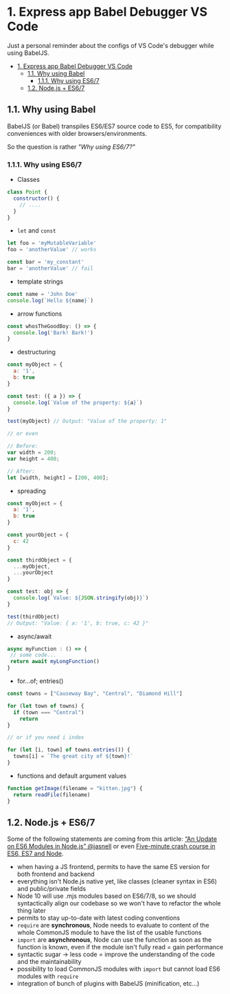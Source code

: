 # 1. Express app Babel Debugger VS Code 

Just a personal reminder about the configs of VS Code's debugger while using BabelJS. 

<!-- TOC -->

- [1. Express app Babel Debugger VS Code](#1-express-app-babel-debugger-vs-code)
  - [1.1. Why using Babel](#11-why-using-babel)
    - [1.1.1. Why using ES6/7](#111-why-using-es67)
  - [1.2. Node.js + ES6/7](#12-nodejs--es67)

<!-- /TOC -->

## 1.1. Why using Babel

BabelJS (or Babel) transpiles ES6/ES7 source code to ES5, for compatibility conveniences with older browsers/environments.

So the question is rather _"Why using ES6/7?"_

### 1.1.1. Why using ES6/7

- Classes

```javascript
class Point {
  constructor() {
    // ....
  }
}
```

- `let` and `const`

```javascript
let foo = 'myMutableVariable'
foo = 'anotherValue' // works

const bar = 'my_constant'
bar = 'anotherValue' // fail
```

- template strings

```javascript
const name = 'John Doe'
console.log(`Hello ${name}`)
```

- arrow functions

```javascript
const whosTheGoodBoy: () => {
  console.log('Bark! Bark!')
}
```

- destructuring

```javascript
const myObject = {
  a: '1',
  b: true
}

const test: ({ a }) => {
  console.log(`Value of the property: ${a}`)
}

test(myObject) // Output: "Value of the property: 1"

// or even

// Before:
var width = 200;
var height = 400;

// After:
let [width, height] = [200, 400];
```

- spreading

```javascript
const myObject = {
  a: '1',
  b: true
}

const yourObject = {
  c: 42
}

const thirdObject = {
  ...myObject,
  ...yourObject
}

const test: obj => {
  console.log(`Value: ${JSON.stringify(obj)}`)
}

test(thirdObject)
// Output: "Value: { a: '1', b: true, c: 42 }"
```

- async/await

```javascript
async myFunction : () => {
 // some code...
 return await myLongFunction()
}
```

- for…of; entries()

```javascript
const towns = ["Causeway Bay", "Central", "Diamond Hill"]

for (let town of towns) {
  if (town === "Central")
    return
}

// or if you need i index

for (let [i, town] of towns.entries()) {
  towns[i] = `The great city of ${town}!`
}
```

- functions and default argument values

```javascript
function getImage(filename = "kitten.jpg") {
  return readFile(filename)
}
```

## 1.2. Node.js + ES6/7

Some of the following statements are coming from this article: [“An Update on ES6 Modules in Node.js” @jasnell](https://medium.com/the-node-js-collection/an-update-on-es6-modules-in-node-js-42c958b890c) or even [Five-minute crash course in ES6, ES7 and Node](https://medium.com/@anton_ivanov/five-minute-crash-course-in-es6-es7-and-node-5eb2f16ce8a5).

- when having a JS frontend, permits to have the same ES version for both frontend and backend
- everything isn't Node.js native yet, like classes (cleaner syntax in ES6) and public/private fields
- Node 10 will use .mjs modules based on ES6/7/8, so we should syntactically align our codebase so we won't have to refactor the whole thing later
- permits to stay up-to-date with latest coding conventions
- `require` are __synchronous__, Node needs to evaluate to content of the whole CommonJS module to have the list of the usable functions
- `import` are __asynchronous__, Node can use the function as soon as the function is known, even if the module isn't fully read = gain performance
- syntactic sugar -> less code = improve the understanding of the code and the maintainability
- possibility to load CommonJS modules with `import` but cannot load ES6 modules with `require`
- integration of bunch of plugins with BabelJS (minification, etc...)
